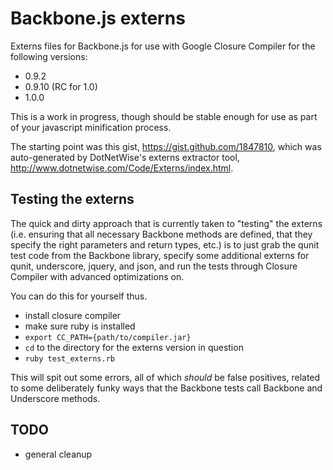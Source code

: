 # Backbone.js externs

Externs files for Backbone.js for use with Google Closure Compiler for
the following versions:

- 0.9.2
- 0.9.10 (RC for 1.0)
- 1.0.0

This is a work in progress, though should be stable enough for use as
part of your javascript minification process.

The starting point was this gist, https://gist.github.com/1847810,
which was auto-generated by DotNetWise's externs extractor tool,
http://www.dotnetwise.com/Code/Externs/index.html.

## Testing the externs

The quick and dirty approach that is currently taken to "testing" the
externs (i.e. ensuring that all necessary Backbone methods are
defined, that they specify the right parameters and return types, etc.)
is to just grab the qunit test code from the Backbone library, specify
some additional externs for qunit, underscore, jquery, and json, and run
the tests through Closure Compiler with advanced optimizations on.

You can do this for yourself thus.

- install closure compiler
- make sure ruby is installed
- `export CC_PATH={path/to/compiler.jar}`
- `cd` to the directory for the externs version in question
- `ruby test_externs.rb`

This will spit out some errors, all of which *should* be false
positives, related to some deliberately funky ways that the Backbone
tests call Backbone and Underscore methods.

## TODO

- general cleanup
